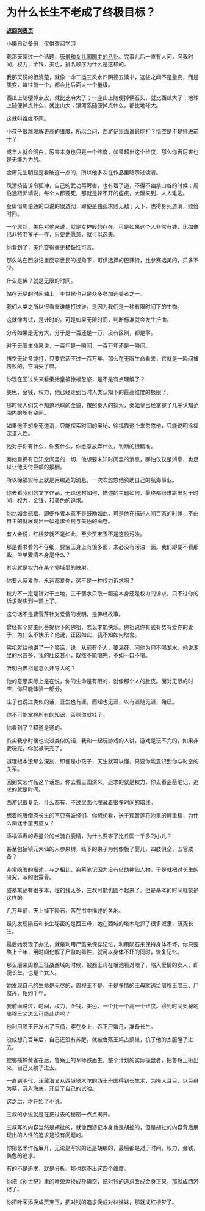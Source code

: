 # 为什么长生不老成了终极目标？

[**返回列表页**](/gzh/记忆承载)

小懒自动备份，仅供查阅学习

我那天聊过一个话题，[唐僧和女儿国国主的八卦](https://mp.weixin.qq.com/s?__biz=MzU3NDc5Nzc0NQ==&mid=2247520599&idx=1&sn=c95a6bcdb370ecaf6f0c4a2220d4eeef&chksm=fd2e3389ca59ba9f2d2d92afe334af87ccf70fe5cd6e1c8fd73f1e67040817fcd4809d660dac&token=2072711173&lang=zh_CN&scene=21#wechat_redirect)。完事儿后一直有人问，问我时间，权力，金钱，美色，排名顺序为什么是这样的。

我那天说的很清楚，就像一命二运三风水四阴德五读书，这些之间不是量变，而是质变，每往前一个，都会比后面大一个量级。

西瓜上随便掉点皮，就比芝麻大了；一座山上随便掉俩石头，就比西瓜大了；地球上随便掉点什么，就比山大；银河系随便掉点什么，都比地球大。  

这就叫维度不同。

小孩子很难理解更高的维度，所以会问，西游记里面谁最能打？悟空是不是排进前十？  

成年人就会明白，厉害本身也只是一个纬度，如果超出这个维度，那么你再厉害也是无能为力的。

金庸先生明显是看破这一点的，所以他多次在作品里暗示过读者。  

风清扬告诉令狐冲，自己的武功再厉害，也有着了道，不得不幽禁山谷的时候；周伯通跟郭靖说，每个人都要死，那就是躲不开的瘟疫，大限来到，人人难逃。  

金庸借周伯通的口说的很透彻，即便是独孤求败无敌于天下，也得身死道消，败给时间。

一个屌丝，美色对他来说，就是女神般的存在。可是如果这个人非常有钱，比如像巴菲特老爷子一样，只要他愿意，就可以选美。  

你看到了，美色变得毫无稀缺性可言。

那么站在西游记里面李世民的视角下，可供选择的巴菲特，比参赛选美的，只多不少。  

什么是佛？就是无限的时间。  

站在无尽的时间轴上，李世民也只是众多参加选美者之一。  

我们人类之所以很看重谁能打过谁，是因为我们是一种有限时间下的生物。  

这就像考试，是计时的。可是如果无限时间，判断标准就会发生扭曲。  

分母如果是无穷大，分子是一百还是一万，没有区别，都是零。  

对于无限生命来说，一百年是一瞬间，一百万年还是一瞬间。  

悟空无论多能打，只要它活不过一百万年，那么在无限生命看来，它就是一瞬间被击败的，它消失了嘛。  

你现在回过头来看秦始皇被徐福忽悠，是不是有点理解了？  

美色，金钱，权力，他已经走到当时人类认知下的最高维度的极限了。  

那时候人们又不知道地球的全貌，按照秦人的探索，秦始皇已经掌握了几乎认知范围内的所有空间。  

如果他不想身死道消，只能探索时间的奥秘。徐福靠这个来忽悠他，只能说明徐福深谙人性。  

他对于你有什么，你要什么，你愿意放弃什么，判断的很精准。  

秦始皇拥有已知空间里的一切，他想要未知时间里的消息，哪怕仅仅是消息，也足以让他支付巨额的报酬。  

所以徐福实际上就是用编造的消息，一次次忽悠他资助自己的航海事业。  

你去看我们的文学作品，无论选材如何，描述的主题如何，最终都很难跳出对于时间，权力，金钱，和美色的追求。

你比如金瓶梅，即便作者本意不是鼓励如此，可是他在描述人间百态的时候，不由自主的就展现出一幅追求金钱与美色的画卷。  

有人会说，红楼梦就不是如此，至少贾宝玉不是这般污浊。  

那是看书看的不仔细，贾宝玉身上有很多面，未必没有污浊一面。我们即便不看那些，单单爱情本身是什么？  

其实就是权力在某个领域里的映射。

你要人家爱你，永远都爱你，这不是一种权力诉求吗？  

权力不一定是针对于土地，三千弱水只取一瓢这本身还是权力的诉求，只不过你的诉求聚焦到一瓢上了。

这句话不是曹雪芹针对爱情的发明，是佛经故事。  

曾经有个财主问菩提树下的佛祖，怎么才能快乐。佛祖说你有钱有势有爱你的妻子，为什么不快乐？他说，正因如此，我不知如何取舍。  

佛祖就给他讲了一个笑话，说，从前有个人，要渴死，问他为何不喝湖水，他说湖里的水甚多，我的肚皮甚小，既然不能喝完，不如一口不喝。  

听明白佛祖是怎么开导人的？  

他的意思实际上是在说，你的生命是有限的，就像那个人的肚皮。面对无限的时空，你只能体验一部分。  

庄子也说过类似的话，吾生也有涯，而知也无涯，以有涯随无涯，殆已。

你不可能掌握所有的知识，否则你就挂了。  

你看到了？释道是通的。

其实我小时候也说过类似的话，我和一起玩游戏的人讲，游戏是玩不完的，如果非要玩完，你就被玩完了。

道理根本没那么深刻，即便是小孩子，天生就可以懂，只要你能意识到你与时空的关系。  

回到文艺作品这个话题，你去看三国演义，追求的就是权力，你去看盗墓笔记，追求的就是时间。

西游记很复杂，什么都有，不过里面也埋藏着很多时间的暗线。

想着吃唐僧肉长生的不只有妖怪们。你想想看，送子观音莲花池里的鲤鱼精，为什么痴迷于童男童女？

添福添寿的寿星公的坐骑白鹿精，为什么要害了比丘国一千多的小儿？

甚至包括镇元大仙的人参果树，结下的果子为何像极了婴儿，四肢俱全，五官咸备？

非常隐晦的描述，与之相比，盗墓笔记因为没有借助神仙人物，于是就把对长生的研究，写的很露骨。  

盗墓笔记有很多本，埋的线太多，三叔可能也圆不起来了。但是基本的时间框架是这样的。  

几万年前，天上掉下陨石，落在书中描述的各地。  

最先发现陨石和长生秘密的是西王母，她在西域的塔木陀抓了很多奴隶，研究长生。

最后她发现了办法，就是利用尸蟞来保存记忆，利用陨石来保持身体不坏，你只要熬上千年，用时间化解了尸蟞的毒性，就可以身体不坏的同时，恢复记忆。

那么后来周穆王征战西域的时候，被西王母在瑶池看对眼了，陷入爱情的女人，即便长生，也是个女人。

她发现自己的生命是无尽的，周穆王不是，于是多情的王母就送给周穆王陨玉、尸蟞丹，相约千年。

我前面说过，时间，权力，金钱，美色，一个比一个高一个维度。得到时间奥秘的周穆王又怎么可能赴约呢？

他利用陨玉开发出了玉俑，穿在身上，吞下尸蟞丹，准备长生。

没成想几百年后，自己还没有苏醒，就被鲁殇王鸠占鹊巢，扒了他的衣服睡了进去。

螳螂捕蝉黄雀在后，鲁殇王的军师铁面生，整个计划的实际操盘者，把鲁殇王揪出来，自己又躺了进去。

一直到明代，汪藏海又从西域塔木陀的西王母国得到长生术，为掩人耳目，以巨舟为墓，沉入海底，开启了自己的试验。

这之后，才开始了小说。

三叔的小说就是在把过去的秘密一点点揭开。  

三叔写的内容当然是胡扯的，就像西游记本身也是胡扯的，但是胡扯的内容背后展现出的人性的追求是没有问题的。  

你把艺术作品展开，无论是写实的还是胡编的，最后都是对于时间，权力，金钱，美色的追求。  

有的不是追求，就是分析。那也跳不出这四个维度。  

你把《创世纪》里的叶荣添换成孙悟空，把对钱的追求改成金身正果，那就成西游记了。  

你把叶荣添换成贾宝玉，把对钱的追求换成对林妹妹，那就成红楼梦了。

